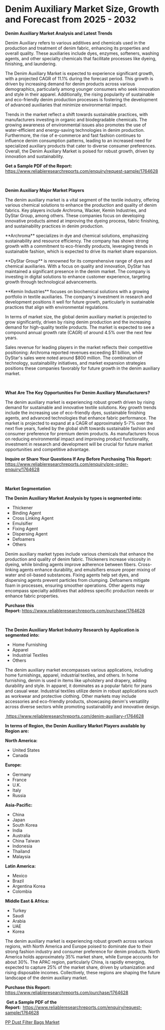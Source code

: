 <p><h1>Denim Auxiliary Market Size, Growth and Forecast from 2025 - 2032</h1></p><p><strong>Denim Auxiliary Market Analysis and Latest Trends</strong></p>
<p><p>Denim Auxiliary refers to various additives and chemicals used in the production and treatment of denim fabric, enhancing its properties and overall quality. These auxiliaries include dyes, enzymes, softeners, washing agents, and other specialty chemicals that facilitate processes like dyeing, finishing, and laundering. </p><p>The Denim Auxiliary Market is expected to experience significant growth, with a projected CAGR of 11.1% during the forecast period. This growth is driven by increasing demand for denim products across various demographics, particularly among younger consumers who seek innovation and style in their apparel. Additionally, the rising popularity of sustainable and eco-friendly denim production processes is fostering the development of advanced auxiliaries that minimize environmental impact.</p><p>Trends in the market reflect a shift towards sustainable practices, with manufacturers investing in organic and biodegradable chemicals. The growing awareness of environmental issues also promotes the use of water-efficient and energy-saving technologies in denim production. Furthermore, the rise of e-commerce and fast fashion continues to influence denim consumption patterns, leading to an increased need for specialized auxiliary products that cater to diverse consumer preferences. Overall, the Denim Auxiliary Market is poised for robust growth, driven by innovation and sustainability.</p></p>
<p><strong>Get a Sample PDF of the Report:&nbsp;</strong> <a href="https://www.reliableresearchreports.com/enquiry/request-sample/1764628?utm_campaign=3086&utm_medium=2&utm_source=Github&utm_content=ia&utm_term=03042025&utm_id=denim-auxiliary">https://www.reliableresearchreports.com/enquiry/request-sample/1764628</a></p>
<p>&nbsp;</p>
<p><strong>Denim Auxiliary Major Market Players</strong></p>
<p><p>The denim auxiliary market is a vital segment of the textile industry, offering various chemical solutions to enhance the production and quality of denim fabrics. Key players include Archroma, Wacker, Kemin Industries, and DyStar Group, among others. These companies focus on developing innovative products aimed at improving the dyeing process, fabric finishing, and sustainability practices in denim production.</p><p>**Archroma** specializes in dye and chemical solutions, emphasizing sustainability and resource efficiency. The company has shown strong growth with a commitment to eco-friendly products, leveraging trends in sustainable fashion, which is expected to drive its market share expansion.</p><p>**DyStar Group** is renowned for its comprehensive range of dyes and chemical auxiliaries. With a focus on quality and innovation, DyStar has maintained a significant presence in the denim market. The company is investing in digital solutions to enhance customer experience, targeting growth through technological advancements.</p><p>**Kemin Industries** focuses on biochemical solutions with a growing portfolio in textile auxiliaries. The company's investment in research and development positions it well for future growth, particularly in sustainable practices that align with environmental regulations.</p><p>In terms of market size, the global denim auxiliary market is projected to grow significantly, driven by rising denim production and the increasing demand for high-quality textile products. The market is expected to see a compound annual growth rate (CAGR) of around 4.5% over the next few years.</p><p>Sales revenue for leading players in the market reflects their competitive positioning: Archroma reported revenues exceeding $1 billion, while DyStar's sales were noted around $800 million. The combination of technology, sustainability initiatives, and market expansion strategies positions these companies favorably for future growth in the denim auxiliary market.</p></p>
<p>&nbsp;</p>
<p><strong>What Are The Key Opportunities For Denim Auxiliary Manufacturers?</strong></p>
<p><p>The denim auxiliary market is experiencing robust growth driven by rising demand for sustainable and innovative textile solutions. Key growth trends include the increasing use of eco-friendly dyes, sustainable finishing agents, and advanced technologies that enhance fabric performance. The market is projected to expand at a CAGR of approximately 5-7% over the next five years, fueled by the global shift towards sustainable fashion and consumer preference for premium denim products. As manufacturers focus on reducing environmental impact and improving product functionality, investment in research and development will be crucial for future market opportunities and competitive advantage.</p></p>
<p><strong>Inquire or Share Your Questions If Any Before Purchasing This Report:</strong> <a href="https://www.reliableresearchreports.com/enquiry/pre-order-enquiry/1764628?utm_campaign=3086&utm_medium=2&utm_source=Github&utm_content=ia&utm_term=03042025&utm_id=denim-auxiliary">https://www.reliableresearchreports.com/enquiry/pre-order-enquiry/1764628</a></p>
<p>&nbsp;</p>
<p><strong>Market Segmentation</strong></p>
<p><strong>The Denim Auxiliary Market Analysis by types is segmented into:</strong></p>
<p><ul><li>Thickener</li><li>Binding Agent</li><li>Cross Linking Agent</li><li>Emulsifier</li><li>Fixing Agent</li><li>Dispersing Agent</li><li>Defoamers</li><li>Others</li></ul></p>
<p><p>Denim auxiliary market types include various chemicals that enhance the production and quality of denim fabric. Thickeners increase viscosity in dyeing, while binding agents improve adherence between fibers. Cross-linking agents enhance durability, and emulsifiers ensure proper mixing of water and oil-based substances. Fixing agents help set dyes, and dispersing agents prevent particles from clumping. Defoamers mitigate foam in processes, ensuring smoother operations. Other agents may encompass specialty additives that address specific production needs or enhance fabric properties.</p></p>
<p><strong>Purchase this Report:&nbsp;</strong><a href="https://www.reliableresearchreports.com/purchase/1764628?utm_campaign=3086&utm_medium=2&utm_source=Github&utm_content=ia&utm_term=03042025&utm_id=denim-auxiliary">https://www.reliableresearchreports.com/purchase/1764628</a></p>
<p>&nbsp;</p>
<p><strong>The Denim Auxiliary Market Industry Research by Application is segmented into:</strong></p>
<p><ul><li>Home Furnishing</li><li>Apparel</li><li>Industrial Textiles</li><li>Others</li></ul></p>
<p><p>The denim auxiliary market encompasses various applications, including home furnishings, apparel, industrial textiles, and others. In home furnishing, denim is used in items like upholstery and drapery, adding durability and style. In apparel, it dominates as a popular fabric for jeans and casual wear. Industrial textiles utilize denim in robust applications such as workwear and protective clothing. Other markets may include accessories and eco-friendly products, showcasing denim's versatility across diverse sectors while promoting sustainability and innovative design.</p></p>
<p><a href="https://www.reliableresearchreports.com/denim-auxiliary-r1764628?utm_campaign=3086&utm_medium=2&utm_source=Github&utm_content=ia&utm_term=03042025&utm_id=denim-auxiliary">&nbsp;https://www.reliableresearchreports.com/denim-auxiliary-r1764628</a></p>
<p><strong>In terms of Region, the Denim Auxiliary Market Players available by Region are:</strong></p>
<p>
    <p> <strong> North America: </strong>
        <ul>
            <li>United States</li>
            <li>Canada</li>
        </ul>
        </p> 
    <p> <strong> Europe: </strong>
        <ul>
            <li>Germany</li>
            <li>France</li>
            <li>U.K.</li>
            <li>Italy</li>
            <li>Russia</li>
        </ul>
        </p> 
    <p> <strong> Asia-Pacific: </strong>
        <ul>
            <li>China</li>
            <li>Japan</li>
            <li>South Korea</li>
            <li>India</li>
            <li>Australia</li>
            <li>China Taiwan</li>
            <li>Indonesia</li>
            <li>Thailand</li>
            <li>Malaysia</li>
        </ul>
        </p> 
    <p> <strong> Latin America: </strong>
        <ul>
            <li>Mexico</li>
            <li>Brazil</li>
            <li>Argentina Korea</li>
            <li>Colombia</li>
        </ul>
        </p> 
    <p> <strong> Middle East & Africa: </strong>
        <ul>
            <li>Turkey</li>
            <li>Saudi</li>
            <li>Arabia</li>
            <li>UAE</li>
            <li>Korea</li>
        </ul>
    </p>
    </p>
<p><p>The denim auxiliary market is experiencing robust growth across various regions, with North America and Europe poised to dominate due to their strong fashion industry and consumer preference for denim products. North America holds approximately 35% market share, while Europe accounts for about 30%. The APAC region, particularly China, is rapidly emerging, expected to capture 25% of the market share, driven by urbanization and rising disposable incomes. Collectively, these regions are shaping the future landscape of the denim auxiliary market.</p></p>
<p><strong>Purchase this Report: </strong><a href="https://www.reliableresearchreports.com/purchase/1764628?utm_campaign=3086&utm_medium=2&utm_source=Github&utm_content=ia&utm_term=03042025&utm_id=denim-auxiliary">https://www.reliableresearchreports.com/purchase/1764628</a></p>
<p>&nbsp;<strong>Get a Sample PDF of the Report:&nbsp;&nbsp;</strong><a href="https://www.reliableresearchreports.com/enquiry/request-sample/1764628?utm_campaign=3086&utm_medium=2&utm_source=Github&utm_content=ia&utm_term=03042025&utm_id=denim-auxiliary">https://www.reliableresearchreports.com/enquiry/request-sample/1764628</a></p>
<p><strong></strong></p>
<p><p><a href="https://github.com/jhamygunler/Market-Research-Report-List-1/blob/main/pp-dust-filter-bags-market.md?utm_campaign=3086&utm_medium=2&utm_source=Github&utm_content=ia&utm_term=03042025&utm_id=denim-auxiliary">PP Dust Filter Bags Market</a></p></p>